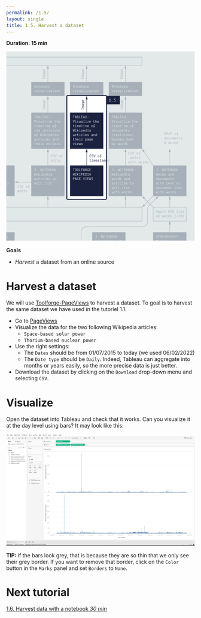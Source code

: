 ```yaml
---
permalink: /1.5/
layout: single
title: 1.5. Harvest a dataset
---
```


**Duration: 15 min**

[
	![Overview tuto 1.5](../assets/images/1-5.jpg)
](../assets/images/1-5.jpg)

**Goals**
* *Harvest* a dataset from an online source

# Harvest a dataset

We will use [Toolforge-PageViews](https://pageviews.toolforge.org) to harvest a dataset. To goal is to harvest the same dataset we have used in the tutoriel 1.1.

* Go to [PageViews](https://pageviews.toolforge.org)
* Visualize the data for the two following Wikipedia articles:
	* ```Space-based solar power```
	* ```Thorium-based nuclear power```
* Use the right settings:
	* The ```Dates``` should be from 01/07/2015 to today (we used 06/02/2022)
	* The ```Date type``` should be ```Daily```. Indeed, Tableau can aggregate into months or years easily, so the more precise data is just better.
* Download the dataset by clicking on the ```Download``` drop-down menu and selecting ```CSV```.

# Visualize

Open the dataset into Tableau and check that it works. Can you visualize it at the day level using bars? It may look like this:

[
	![Timeline](../assets/images/1-5/timeline.png)
](../assets/images/1-5/timeline.png)

<div class="notice"><b>TIP:</b> if the bars look grey, that is because they are so thin that we only see their grey border. If you want to remove that border, click on the <code>Color</code> button in the <code>Marks</code> panel and set <code>Borders</code> to <code>None</code>.</div>

# Next tutorial

[1.6. Harvest data with a notebook *30 min*](../1.6/)
